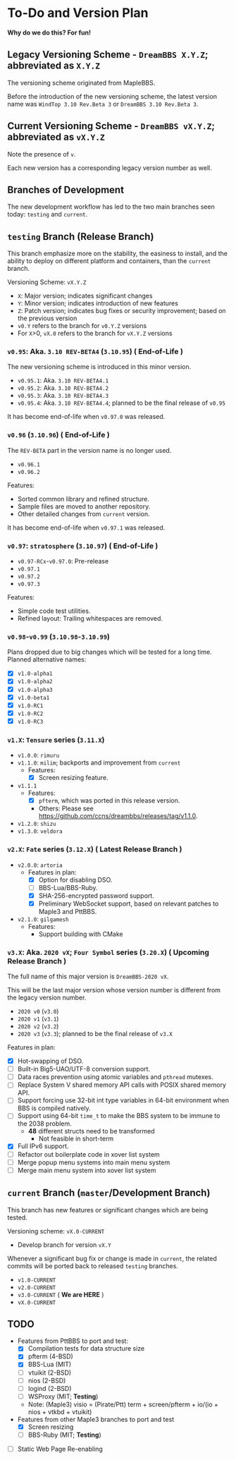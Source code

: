 # To-Do and Version Plan

**Why do we do this? For fun!**

## Legacy Versioning Scheme - `DreamBBS X.Y.Z`; abbreviated as `X.Y.Z` 
The versioning scheme originated from MapleBBS.

Before the introduction of the new versioning scheme, the latest version name was `WindTop 3.10 Rev.Beta 3` or `DreamBBS 3.10 Rev.Beta 3`.

## Current Versioning Scheme - `DreamBBS vX.Y.Z`; abbreviated as `vX.Y.Z` 
Note the presence of `v`.

Each new version has a corresponding legacy version number as well.

## Branches of Development
The new development workflow has led to the two main branches seen today: `testing` and `current`.

## `testing` Branch (Release Branch)
This branch emphasize more on the stability, the easiness to install, and the ability to deploy on different platform and containers, than the `current` branch.

Versioning Scheme: `vX.Y.Z`
  - `X`: Major version; indicates significant changes
  - `Y`: Minor version; indicates introduction of new features
  - `Z`: Patch version; indicates bug fixes or security improvement; based on the previous version
  - `v0.Y` refers to the branch for `v0.Y.Z` versions
  - For `X`>0, `vX.0` refers to the branch for `vX.Y.Z` versions

### `v0.95`: Aka. `3.10 REV-BETA4` (`3.10.95`) ( **End-of-Life** )
The new versioning scheme is introduced in this minor version.
- `v0.95.1`: Aka. `3.10 REV-BETA4.1`
- `v0.95.2`: Aka. `3.10 REV-BETA4.2`
- `v0.95.3`: Aka. `3.10 REV-BETA4.3`
- `v0.95.4`: Aka. `3.10 REV-BETA4.4`; planned to be the final release of `v0.95`

It has become end-of-life when `v0.97.0` was released.

### `v0.96` (`3.10.96`) ( **End-of-Life** )
The `REV-BETA` part in the version name is no longer used.
- `v0.96.1`
- `v0.96.2`

Features:
- Sorted common library and refined structure.
- Sample files are moved to another repository.
- Other detailed changes from `current` version.

It has become end-of-life when `v0.97.1` was released.

### `v0.97`: `stratosphere` (`3.10.97`) ( **End-of-Life** )
- `v0.97-RCx`-`v0.97.0`: Pre-release
- `v0.97.1`
- `v0.97.2`
- `v0.97.3`

Features:
  - Simple code test utilities.
  - Refined layout: Trailing whitespaces are removed.

### `v0.98`-`v0.99` (`3.10.98`-`3.10.99`)
Plans dropped due to big changes which will be tested for a long time.
Planned alternative names:
  - [x] `v1.0-alpha1`
  - [x] `v1.0-alpha2`
  - [x] `v1.0-alpha3`
  - [x] `v1.0-beta1`
  - [x] `v1.0-RC1`
  - [x] `v1.0-RC2`
  - [x] `v1.0-RC3`

### `v1.X`: `Tensure` series (`3.11.X`)
- `v1.0.0`: `rimuru`
- `v1.1.0`: `milim`; backports and improvement from `current`
  - Features:
    - [x] Screen resizing feature.
- `v1.1.1`
  - Features:
    - [x] `pfterm`, which was ported in this release version.
    - Others: Please see <https://github.com/ccns/dreambbs/releases/tag/v1.1.0>.
- `v1.2.0`: `shizu`
- `v1.3.0`: `veldora`

### `v2.X`: `Fate` series (`3.12.X`) ( **Latest Release Branch** )
- `v2.0.0`: `artoria`
  - Features in plan:
    - [x] Option for disabling DSO.
    - [ ] BBS-Lua/BBS-Ruby.
    - [x] SHA-256-encrypted password support.
    - [x] Preliminary WebSocket support, based on relevant patches to Maple3 and PttBBS.
- `v2.1.0`: `gilgamesh`
    - Features:
      - Support building with CMake

### `v3.X`: Aka. `2020 vX`; `Four Symbol` series (`3.20.X`) ( Upcoming Release Branch )
The full name of this major version is `DreamBBS-2020 vX`.

This will be the last major version whose version number is different from the legacy version number.

- `2020 v0` (`v3.0`)
- `2020 v1` (`v3.1`)
- `2020 v2` (`v3.2`)
- `2020 v3` (`v3.3`); planned to be the final release of `v3.X`

Features in plan:
  - [x] Hot-swapping of DSO.
  - [ ] Built-in Big5-UAO/UTF-8 conversion support.
  - [ ] Data races prevention using atomic variables and `pthread` mutexes.
  - [ ] Replace System V shared memory API calls with POSIX shared memory API.
  - [ ] Support forcing use 32-bit int type variables in 64-bit environment when BBS is compiled natively.
  - [ ] Support using 64-bit `time_t` to make the BBS system to be immune to the 2038 problem.
    - **48** different structs need to be transformed
      - Not feasible in short-term
  - [x] Full IPv6 support.
  - [ ] Refactor out boilerplate code in xover list system
  - [ ] Merge popup menu systems into main menu system
  - [ ] Merge main menu system into xover list system

## `current` Branch (`master`/Development Branch)
This branch has new features or significant changes which are being tested.

Versioning scheme: `vX.0-CURRENT`
  - Develop branch for version `vX.Y`

Whenever a significant bug fix or change is made in `current`, the related commits will be ported back to released `testing` branches.

- `v1.0-CURRENT`
- `v2.0-CURRENT`
- `v3.0-CURRENT` ( **We are HERE** )
- `vX.0-CURRENT`

## TODO
- Features from PttBBS to port and test:
    - [x] Compilation tests for data structure size
    - [x] pfterm (4-BSD)
    - [x] BBS-Lua (MIT)
    - [ ] vtuikit (2-BSD)
    - [ ] nios (2-BSD)
    - [ ] logind (2-BSD)
    - [ ] WSProxy (MIT; **Testing**)
    - Note: (Maple3) visio = (Pirate/Ptt) term + screen/pfterm + io/(io + nios + vtkbd + vtuikit)
- Features from other Maple3 branches to port and test
    - [x] Screen resizing
    - [ ] BBS-Ruby (MIT; **Testing**)
- [ ] Static Web Page Re-enabling
